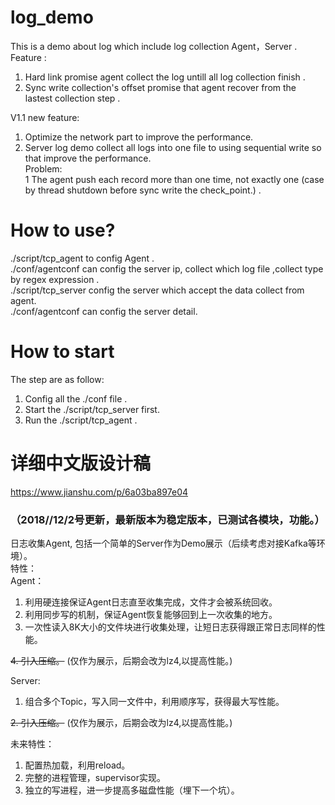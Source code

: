 # log_demo
This is a demo about log which include log collection Agent，Server .  
Feature :  
1. Hard link promise agent collect the log untill all log collection finish .  
2. Sync write collection's offset promise that agent recover from the lastest collection step .  

V1.1 new feature:  
1. Optimize the network part to improve the performance.  
2. Server log demo collect all logs into one file to using sequential write so that improve the performance.  
Problem:    
1 The agent push each record more than one time, not exactly one (case by thread shutdown before sync write the check_point.) .     
# How to use?  
./script/tcp_agent to config Agent .  
./conf/agentconf can config the server ip, collect which log file ,collect type by regex expression .  
./script/tcp_server config the server which accept the data collect from agent.  
./conf/agentconf can config the server detail.  
# How to start   
The step are as follow:  
1. Config all the ./conf file .  
2. Start the ./script/tcp_server first.  
3. Run the ./script/tcp_agent .  

# 详细中文版设计稿
https://www.jianshu.com/p/6a03ba897e04  
### （2018//12/2号更新，最新版本为稳定版本，已测试各模块，功能。）  
日志收集Agent, 包括一个简单的Server作为Demo展示（后续考虑对接Kafka等环境）。  
特性：  
Agent：  
1. 利用硬连接保证Agent日志直至收集完成，文件才会被系统回收。  
2. 利用同步写的机制，保证Agent恢复能够回到上一次收集的地方。 
3. 一次性读入8K大小的文件块进行收集处理，让短日志获得跟正常日志同样的性能。  

~~4. 引入压缩。~~  (仅作为展示，后期会改为lz4,以提高性能。)

Server:  
1. 组合多个Topic，写入同一文件中，利用顺序写，获得最大写性能。 

~~2. 引入压缩。~~  (仅作为展示，后期会改为lz4,以提高性能。)

未来特性：
1. 配置热加载，利用reload。
2. 完整的进程管理，supervisor实现。
3. 独立的写进程，进一步提高多磁盘性能（埋下一个坑）。

